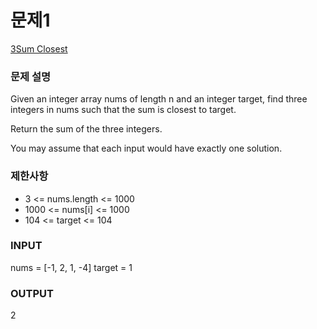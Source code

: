 # 문제1

[3Sum Closest](https://leetcode.com/problems/3sum-closest/)

### 문제 설명
Given an integer array nums of length n and an integer target, find three integers in nums such that the sum is closest to target.

Return the sum of the three integers.

You may assume that each input would have exactly one solution.

### 제한사항
- 3 <= nums.length <= 1000
- 1000 <= nums[i] <= 1000
- 104 <= target <= 104

### INPUT
nums = [-1, 2, 1, -4]
target = 1


### OUTPUT
2

```javascript



```
